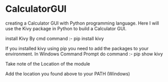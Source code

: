 # CalculatorGUI
creating a Calculator GUI with Python programming language. Here I will use the Kivy package in Python to build a Calculator GUI.

install Kivy By cmd
command :- pip install kivy

If you installed kivy using pip you need to add the packages to your environment. In Windows Command Prompt do
command :- pip show kivy

Take note of the Location of the module

Add the location you found above to your PATH (Windows)

